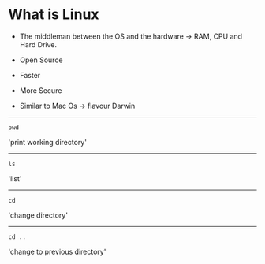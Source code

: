 # What is Linux 

* The middleman between the OS and the hardware -> RAM, CPU and Hard Drive.

* Open Source
* Faster 
* More Secure
* Similar to Mac Os -> flavour Darwin 
  
___
``` linux
pwd 
```
'print working directory'
___

```
ls
```
'list'
___

```
cd
``` 
'change directory'
___

```
cd .. 
```
'change to previous directory'

